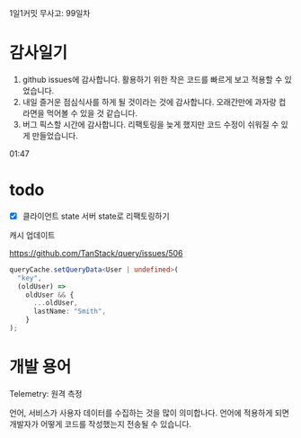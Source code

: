 1일1커밋 무사고: 99일차

# 감사일기

1. github issues에 감사합니다. 활용하기 위한 작은 코드를 빠르게 보고 적용할 수 있었습니다.
2. 내일 즐거운 점심식사를 하게 될 것이라는 것에 감사합니다. 오래간만에 과자랑 컵라면을 먹어볼 수 있을 것 같습니다.
3. 버그 픽스할 시간에 감사합니다. 리팩토링을 늦게 했지만 코드 수정이 쉬워질 수 있게 만들었습니다.

01:47

# todo

- [x] 클라이언트 state 서버 state로 리팩토링하기

캐시 업데이트

https://github.com/TanStack/query/issues/506

```ts
queryCache.setQueryData<User | undefined>(
  "key",
  (oldUser) =>
    oldUser && {
      ...oldUser,
      lastName: "Smith",
    }
);
```

# 개발 용어

Telemetry: 원격 측정

언어, 서비스가 사용자 데이터를 수집하는 것을 많이 의미합나다. 언어에 적용하게 되면 개발자가 어떻게 코드를 작성했는지 전송될 수 있습니다.
